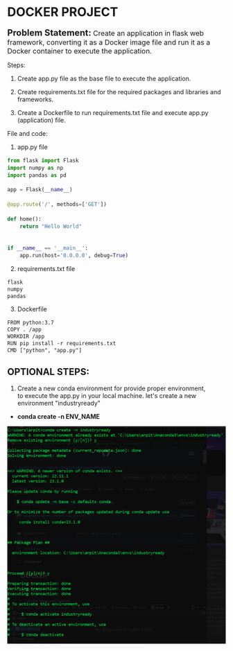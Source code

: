 # DOCKER PROJECT

<span style="font-size:20px;">**Problem Statement:**</span><span style="font-size:16px;"> Create an application in flask web framework, converting it as a Docker image file and run it as a Docker container to execute the application.</span>

Steps:

1. Create app.py file as the base file to execute the application.

2. Create requirements.txt file for the required packages and libraries and frameworks.

3. Create a Dockerfile to run requirements.txt file and execute app.py (application) file.


File and code:

1. app.py file

```PYTHON
from flask import Flask
import numpy as np
import pandas as pd

app = Flask(__name__)

@app.route('/', methods=['GET'])

def home():
    return "Hello World"


if __name__ == '__main__':
    app.run(host='0.0.0.0', debug=True)
```
2. requirements.txt file

```TEXT
flask
numpy
pandas
```

3. Dockerfile 

```DOCKER
FROM python:3.7
COPY . /app
WORKDIR /app
RUN pip install -r requirements.txt
CMD ["python", "app.py"]
```

## OPTIONAL STEPS:

1. Create a new conda environment for provide proper environment, <br>to execute the app.py in your local machine. let's create a new environment "industryready" 

- **conda create -n ENV_NAME**

![](./images/1_conda_create_n_ENV.PNG)
